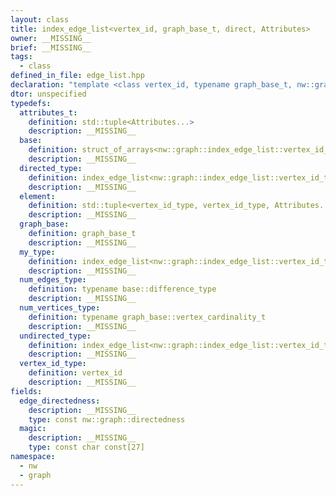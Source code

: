 ```yaml
---
layout: class
title: index_edge_list<vertex_id, graph_base_t, direct, Attributes>
owner: __MISSING__
brief: __MISSING__
tags:
  - class
defined_in_file: edge_list.hpp
declaration: "template <class vertex_id, typename graph_base_t, nw::graph::directedness direct, typename... Attributes>\nclass nw::graph::index_edge_list;"
dtor: unspecified
typedefs:
  attributes_t:
    definition: std::tuple<Attributes...>
    description: __MISSING__
  base:
    definition: struct_of_arrays<nw::graph::index_edge_list::vertex_id_type, nw::graph::index_edge_list::vertex_id_type, Attributes...>
    description: __MISSING__
  directed_type:
    definition: index_edge_list<nw::graph::index_edge_list::vertex_id_type, graph_base_t, directedness::directed, Attributes...>
    description: __MISSING__
  element:
    definition: std::tuple<vertex_id_type, vertex_id_type, Attributes...>
    description: __MISSING__
  graph_base:
    definition: graph_base_t
    description: __MISSING__
  my_type:
    definition: index_edge_list<nw::graph::index_edge_list::vertex_id_type, graph_base_t, direct, Attributes...>
    description: __MISSING__
  num_edges_type:
    definition: typename base::difference_type
    description: __MISSING__
  num_vertices_type:
    definition: typename graph_base::vertex_cardinality_t
    description: __MISSING__
  undirected_type:
    definition: index_edge_list<nw::graph::index_edge_list::vertex_id_type, graph_base_t, directedness::undirected, Attributes...>
    description: __MISSING__
  vertex_id_type:
    definition: vertex_id
    description: __MISSING__
fields:
  edge_directedness:
    description: __MISSING__
    type: const nw::graph::directedness
  magic:
    description: __MISSING__
    type: const char const[27]
namespace:
  - nw
  - graph
---
```


```{index}  index_edge_list<vertex_id, graph_base_t, direct, Attributes>
```

